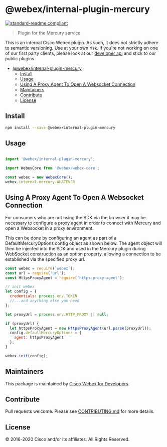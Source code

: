 # @webex/internal-plugin-mercury

[![standard-readme compliant](https://img.shields.io/badge/readme%20style-standard-brightgreen.svg?style=flat-square)](https://github.com/RichardLitt/standard-readme)

> Plugin for the Mercury service

This is an internal Cisco Webex plugin. As such, it does not strictly adhere to semantic versioning. Use at your own risk. If you're not working on one of our first party clients, please look at our [developer api](https://developer.webex.com/getting-started.html) and stick to our public plugins.

- [@webex/internal-plugin-mercury](#webexinternal-plugin-mercury)
  - [Install](#install)
  - [Usage](#usage)
  - [Using A Proxy Agent To Open A Websocket Connection](#using-a-proxy-agent-to-open-a-websocket-connection)
  - [Maintainers](#maintainers)
  - [Contribute](#contribute)
  - [License](#license)

## Install

```bash
npm install --save @webex/internal-plugin-mercury
```

## Usage

```js

import '@webex/internal-plugin-mercury';

import WebexCore from '@webex/webex-core';

const webex = new WebexCore();
webex.internal.mercury.WHATEVER

```

## Using A Proxy Agent To Open A Websocket Connection

For consumers who are not using the SDK via the browser it may be necessary to configure a proxy agent in order to connect with Mercury and open a Websocket in a proxy environment.

This can be done by configuring an agent as part of a DefaultMercuryOptions config object as shown below. The agent object will then be injected into the SDK and used in the Mercury plugin during WebSocket construction as an option property, allowing a connection to be established via the specified proxy url.

```js
const webex = require(`webex`);
const url = require('url');
const HttpsProxyAgent = require('https-proxy-agent');

// init webex
let config = {
  credentials: process.env.TOKEN
  //...and anything else you need
};

let proxyUrl = process.env.HTTP_PROXY || null;

if (proxyUrl) {
  let httpsProxyAgent = new HttpsProxyAgent(url.parse(proxyUrl));
  config.defaultMercuryOptions = {
    agent: httpsProxyAgent
  };
}

webex.init(config);
```

## Maintainers

This package is maintained by [Cisco Webex for Developers](https://developer.webex.com/).

## Contribute

Pull requests welcome. Please see [CONTRIBUTING.md](https://github.com/webex/webex-js-sdk/blob/master/CONTRIBUTING.md) for more details.

## License

© 2016-2020 Cisco and/or its affiliates. All Rights Reserved.
